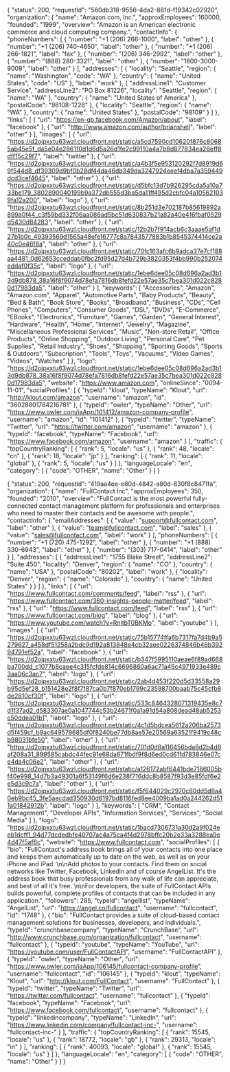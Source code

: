 {
  "status": 200,
  "requestId": "560db318-9556-4da2-881d-f19342c02920",
  "organization": {
    "name": "Amazon.com, Inc.",
    "approxEmployees": 160000,
    "founded": "1999",
    "overview": "Amazon is an American electronic commerce and cloud computing company.",
    "contactInfo": {
      "phoneNumbers": [
        {
          "number": "+1 (206) 266-1000",
          "label": "other"
        },
        {
          "number": "+1 (206) 740-4650",
          "label": "other"
        },
        {
          "number": "+1 (206) 266-1821",
          "label": "fax"
        },
        {
          "number": "(206) 346-2992",
          "label": "other"
        },
        {
          "number": "(888) 280-3321",
          "label": "other"
        },
        {
          "number": "1800-3000-9009",
          "label": "other"
        }
      ],
      "addresses": [
        {
          "locality": "Seattle",
          "region": {
            "name": "Washington",
            "code": "WA"
          },
          "country": {
            "name": "United States",
            "code": "US"
          },
          "label": "work"
        },
        {
          "addressLine1": "Customer Service",
          "addressLine2": "PO Box 81226",
          "locality": "Seattle",
          "region": {
            "name": "WA"
          },
          "country": {
            "name": "United States of America"
          },
          "postalCode": "98108-1226"
        },
        {
          "locality": "Seattle",
          "region": {
            "name": "WA"
          },
          "country": {
            "name": "United States"
          },
          "postalCode": "98109"
        }
      ]
    },
    "links": [
      {
        "url": "https://en-gb.facebook.com/Amazon/about",
        "label": "facebook"
      },
      {
        "url": "http://www.amazon.com/author/brianshell",
        "label": "other"
      }
    ],
    "images": [
      {
        "url": "https://d2ojpxxtu63wzl.cloudfront.net/static/a5cd7590cd10620f876c80685ab45e5f_da5e04e286110d1d6d5a26d1fe2c99110a4a7b8d877834ea26eff8dff15c29f7",
        "label": "twitter"
      },
      {
        "url": "https://d2ojpxxtu63wzl.cloudfront.net/static/a4b3f5e953120292f7d8919d69f544d8_df39309d9bf0b28df44da46db349da3247924eeef4dba7a359449dcd3cef4645",
        "label": "other"
      },
      {
        "url": "https://d2ojpxxtu63wzl.cloudfront.net/static/d5bfc13d7b926295cda5a10a733be179_3802890040199b9a372db555d3ba5da11ff495d2cbfc04a105621039fa12a200",
        "label": "logo"
      },
      {
        "url": "https://d2ojpxxtu63wzl.cloudfront.net/static/8b251d3e702187b85619892a899a0f44_c3f59bd332f06aa086ad5bc51d630837b21a82a40e416fbaf0529d5430d84283",
        "label": "other"
      },
      {
        "url": "https://d2ojpxxtu63wzl.cloudfront.net/static/12b2b7f914acb6c3aaae5af1d27b1b0c_49393569d1565a48efe16777c8a7843577883b1b8545374414ce2a40c0e46f8a",
        "label": "other"
      },
      {
        "url": "https://d2ojpxxtu63wzl.cloudfront.net/static/70fc163afc6b9adca37e7cf188aa4481_0d62653cceddab0fbc2fd95d27d4b729b3820353f4bb990b252074eddaf0f35c",
        "label": "logo"
      },
      {
        "url": "https://d2ojpxxtu63wzl.cloudfront.net/static/1ebe6dee05c08d696a2ad3b13d9db878_38a16f8f9074d78efa7816db8fefd22e57ae35c7bea301d022c8280d17983da5",
        "label": "other"
      }
    ],
    "keywords": [
      "Accessories",
      "Amazon",
      "Amazon.com",
      "Apparel",
      "Automotive Parts",
      "Baby Products",
      "Beauty",
      "Bed & Bath",
      "Book Store",
      "Books",
      "Broadband",
      "Business",
      "CDs",
      "Cell Phones",
      "Computers",
      "Consumer Goods",
      "DSL",
      "DVDs",
      "E-Commerce",
      "EBooks",
      "Electronics",
      "Furniture",
      "Games",
      "Garden",
      "General Interest",
      "Hardware",
      "Health",
      "Home",
      "Internet",
      "Jewelry",
      "Magazine",
      "Miscellaneous Professional Services",
      "Music",
      "Non-store Retail",
      "Office Products",
      "Online Shopping",
      "Outdoor Living",
      "Personal Care",
      "Pet Supplies",
      "Retail Industry",
      "Shoes",
      "Shopping",
      "Sporting Goods",
      "Sports & Outdoors",
      "Subscription",
      "Tools",
      "Toys",
      "Vacuums",
      "Video Games",
      "Videos",
      "Watches"
    ]
  },
  "logo": "https://d2ojpxxtu63wzl.cloudfront.net/static/1ebe6dee05c08d696a2ad3b13d9db878_38a16f8f9074d78efa7816db8fefd22e57ae35c7bea301d022c8280d17983da5",
  "website": "https://www.amazon.com",
  "onlineSince": "0094-11-01",
  "socialProfiles": [
    {
      "typeId": "klout",
      "typeName": "Klout",
      "url": "http://klout.com/amazon",
      "username": "amazon",
      "id": "36028801784216781"
    },
    {
      "typeId": "owler",
      "typeName": "Other",
      "url": "https://www.owler.com/iaApp/101412/amazon-company-profile",
      "username": "amazon",
      "id": "101412"
    },
    {
      "typeId": "twitter",
      "typeName": "Twitter",
      "url": "https://twitter.com/amazon",
      "username": "amazon"
    },
    {
      "typeId": "facebook",
      "typeName": "Facebook",
      "url": "https://www.facebook.com/amazon",
      "username": "amazon"
    }
  ],
  "traffic": {
    "topCountryRanking": [
      {
        "rank": 5,
        "locale": "us"
      },
      {
        "rank": 48,
        "locale": "cn"
      },
      {
        "rank": 18,
        "locale": "jp"
      }
    ],
    "ranking": [
      {
        "rank": 11,
        "locale": "global"
      },
      {
        "rank": 5,
        "locale": "us"
      }
    ]
  },
  "languageLocale": "en",
  "category": [
    {
      "code": "OTHER",
      "name": "Other"
    }
  ]
}




{
  "status": 200,
  "requestId": "419aa4ee-e80d-4842-a80d-830f8c8471fa",
  "organization": {
    "name": "FullContact Inc",
    "approxEmployees": 350,
    "founded": "2010",
    "overview": "FullContact is the most powerful fully-connected contact management platform for professionals and enterprises who need to master their contacts and be awesome with people.",
    "contactInfo": {
      "emailAddresses": [
        {
          "value": "support@fullcontact.com",
          "label": "other"
        },
        {
          "value": "team@fullcontact.com",
          "label": "sales"
        },
        {
          "value": "sales@fullcontact.com",
          "label": "work"
        }
      ],
      "phoneNumbers": [
        {
          "number": "+1 (720) 475-1292",
          "label": "other"
        },
        {
          "number": "+1 (888) 330-6943",
          "label": "other"
        },
        {
          "number": "(303) 717-0414",
          "label": "other"
        }
      ],
      "addresses": [
        {
          "addressLine1": "1755 Blake Street",
          "addressLine2": "Suite 450",
          "locality": "Denver",
          "region": {
            "name": "CO"
          },
          "country": {
            "name": "USA"
          },
          "postalCode": "80202",
          "label": "work"
        },
        {
          "locality": "Denver",
          "region": {
            "name": "Colorado"
          },
          "country": {
            "name": "United States"
          }
        }
      ]
    },
    "links": [
      {
        "url": "https://www.fullcontact.com/comments/feed",
        "label": "rss"
      },
      {
        "url": "https://www.fullcontact.com/360-insights-people-matter/feed",
        "label": "rss"
      },
      {
        "url": "https://www.fullcontact.com/feed",
        "label": "rss"
      },
      {
        "url": "https://www.fullcontact.com/blog",
        "label": "blog"
      },
      {
        "url": "https://www.youtube.com/watch?v=RnltbT0BKMo",
        "label": "youtube"
      }
    ],
    "images": [
      {
        "url": "https://d2ojpxxtu63wzl.cloudfront.net/static/75b15774ffa6b7317fa7d4b9a5279627_a458df51258a2bdc9d192a813848e4cb32aee0226374846b46b39294791ef52a",
        "label": "facebook"
      },
      {
        "url": "https://d2ojpxxtu63wzl.cloudfront.net/static/b347f5995110aeae6f89ad668ba700dd_c1077b8caee4c315fcfde814c6696860a6ac71a45c4971933e489c3aa06c3ac7",
        "label": "logo"
      },
      {
        "url": "https://d2ojpxxtu63wzl.cloudfront.net/static/2ab4d453f220d5d33558a29b95d5ef28_b151428e2f8f7f87ca0b7f870eb1799c23598700baab75c45cfb8de2810cf30f",
        "label": "logo"
      },
      {
        "url": "https://d2ojpxxtu63wzl.cloudfront.net/static/533c8464328071319435e8c7d1f37ad2_d583307ae0a1047744c53b24671f0a1a91d54a808dead48ab5253c50ddea01b1",
        "label": "logo"
      },
      {
        "url": "https://d2ojpxxtu63wzl.cloudfront.net/static/4c1d5bdcea5612a206ba2573d5f459cf_b9ac649579685df0f8240be77db8ae57e20569a63521f9419c48cb98031bfe50",
        "label": "other"
      },
      {
        "url": "https://d2ojpxxtu63wzl.cloudfront.net/static/701d0d8a116456bda8d2b4d6af208a31_899585cabdc44fec91e68da671fbdf9f8d6ed0cd61fd783846e07ce4da4c06e2",
        "label": "other"
      },
      {
        "url": "https://d2ojpxxtu63wzl.cloudfront.net/static/a126172abf6441bde7186005bf40e998_14d7b3a49301a6f53149f6d6e238f716ddc8b8587f93d3e85fdf6e2e5d3c9c7a",
        "label": "other"
      },
      {
        "url": "https://d2ojpxxtu63wzl.cloudfront.net/static/f5f644029c2970c80dd5d8a40eb9bc45_3fe5aecdad350930d6197bd8116fed8ee4009ba1ad0a244262d511a01842912b",
        "label": "logo"
      }
    ],
    "keywords": [
      "CRM",
      "Contact Management",
      "Developer APIs",
      "Information Services",
      "Services",
      "Social Media"
    ]
  },
  "logo": "https://d2ojpxxtu63wzl.cloudfront.net/static/1bacd7306731a30d2a9f024eeb1dcff1_94d77dcdedbfe40707ac4a75ca4f4d2978bffc20b2e33a3288ea9e4d47f5af6c",
  "website": "https://www.fullcontact.com",
  "socialProfiles": [
    {
      "bio": "FullContact's address book brings all of your contacts into one place and keeps them automatically up to date on the web, as well as on your iPhone and iPad. \n\nAdd photos to your contacts. Find them on social networks like Twitter, Facebook, LinkedIn and of course AngelList. It's the address book that busy professionals from any walk of life can appreciate, and best of all it's free. \n\nFor developers, the suite of FullContact APIs builds powerful, complete profiles of contacts that can be included in any application.",
      "followers": 285,
      "typeId": "angellist",
      "typeName": "AngelList",
      "url": "https://angel.co/fullcontact",
      "username": "fullcontact",
      "id": "1748"
    },
    {
      "bio": "FullContact provides a suite of cloud-based contact management solutions for businesses, developers, and individuals.",
      "typeId": "crunchbasecompany",
      "typeName": "CrunchBase",
      "url": "http://www.crunchbase.com/organization/fullcontact",
      "username": "fullcontact"
    },
    {
      "typeId": "youtube",
      "typeName": "YouTube",
      "url": "https://youtube.com/user/FullContactAPI",
      "username": "FullContactAPI"
    },
    {
      "typeId": "owler",
      "typeName": "Other",
      "url": "https://www.owler.com/iaApp/106145/fullcontact-company-profile",
      "username": "fullcontact",
      "id": "106145"
    },
    {
      "typeId": "klout",
      "typeName": "Klout",
      "url": "http://klout.com/FullContact",
      "username": "FullContact"
    },
    {
      "typeId": "twitter",
      "typeName": "Twitter",
      "url": "https://twitter.com/fullcontact",
      "username": "fullcontact"
    },
    {
      "typeId": "facebook",
      "typeName": "Facebook",
      "url": "https://www.facebook.com/fullcontact",
      "username": "fullcontact"
    },
    {
      "typeId": "linkedincompany",
      "typeName": "LinkedIn",
      "url": "https://www.linkedin.com/company/fullcontact-inc-",
      "username": "fullcontact-inc-"
    }
  ],
  "traffic": {
    "topCountryRanking": [
      {
        "rank": 15545,
        "locale": "us"
      },
      {
        "rank": 18772,
        "locale": "gb"
      },
      {
        "rank": 29313,
        "locale": "in"
      }
    ],
    "ranking": [
      {
        "rank": 40093,
        "locale": "global"
      },
      {
        "rank": 15545,
        "locale": "us"
      }
    ]
  },
  "languageLocale": "en",
  "category": [
    {
      "code": "OTHER",
      "name": "Other"
    }
  ]
}